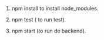 1) npm install to install node_modules.

2) npm test ( to run test).

3) npm start (to run de backend).
